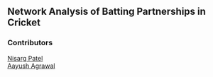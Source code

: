 ## Network Analysis of Batting Partnerships in Cricket

### Contributors
[Nisarg Patel](https://github.com/Nisarg-Pat)</br>
[Aayush Agrawal](https://github.com/aayushagrawal135)
